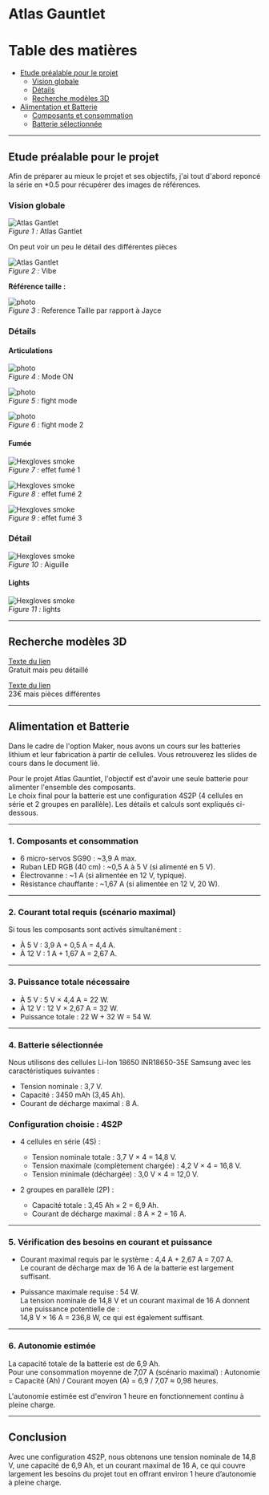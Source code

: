 # Atlas Gauntlet

# Table des matières
- [Etude préalable pour le projet](#etude-préalable-pour-le-projet)
  - [Vision globale](#vision-globale)
  - [Détails](#details)
  - [Recherche modèles 3D](#recherche-modèle-3D)
- [Alimentation et Batterie](#alimentation-et-batterie)
  - [Composants et consommation](#composants-et-consommation)
  - [Batterie sélectionnée](#batterie-sélectionnée)

-------------------------------------------------------------
 
## Etude préalable pour le projet

Afin de préparer au mieux le projet et ses objectifs, j'ai tout d'abord reponcé la série en *0.5 pour récupérer des images de références.

### Vision globale

![Atlas Gantlet](ImagesVideos/Preparation/photos/Atlas_gauntlet.jpg)  
*Figure 1 :* Atlas Gantlet

On peut voir un peu le détail des différentes pièces

![Atlas Gantlet](ImagesVideos/Preparation/photos/vibe.png)  
*Figure 2 :* Vibe

**Référence taille :**

![photo](ImagesVideos/Preparation/photos/hexgloves_size.png)  
*Figure 3 :* Reference Taille par rapport à Jayce

### Détails

#### Articulations 

![photo](ImagesVideos/Preparation/gifs/hexgloves-on.gif)  
*Figure 4 :* Mode ON

![photo](ImagesVideos/Preparation/gifs/hexgloves-fightmode.gif)  
*Figure 5 :* fight mode 

![photo](ImagesVideos/Preparation/gifs/hrxgloves-fightmode2.gif)  
*Figure 6 :* fight mode 2

#### Fumée

![Hexgloves smoke](ImagesVideos/Preparation/gifs/Hexgloves-smoke.gif)  
*Figure 7 :* effet fumé 1

![Hexgloves smoke](ImagesVideos/Preparation/gifs/Hexgloves-smoke2.gif)  
*Figure 8 :* effet fumé 2

![Hexgloves smoke](ImagesVideos/Preparation/gifs/Hexgloves-smoke3.gif)  
*Figure 9 :* effet fumé 3

### Détail

![Hexgloves smoke](ImagesVideos/Preparation/gifs/aiguille.gif)  
*Figure 10 :* Aiguille

#### Lights

![Hexgloves smoke](ImagesVideos/Preparation/photos/Hexgloveslight.png)  
*Figure 11 :* lights

---

## Recherche modèles 3D

[Texte du lien](https://sketchfab.com/3d-models/arcane-vi-gauntlet-fanart-7dc0ebd2584741f3a2eabc1929bdca8d)  
Gratuit mais peu détaillé

[Texte du lien](https://www.etsy.com/fr/listing/1168945847/gantsgantelets-vis-atlas-arcane-fichiers)  
23€ mais pièces différentes

-------------------------------------------------------------

## Alimentation et Batterie

Dans le cadre de l'option Maker, nous avons un cours sur les batteries lithium et leur fabrication à partir de cellules. 
Vous retrouverez les slides de cours dans le document lié.

Pour le projet Atlas Gauntlet, l'objectif est d'avoir une seule batterie pour alimenter l'ensemble des composants.  
Le choix final pour la batterie est une configuration 4S2P (4 cellules en série et 2 groupes en parallèle). Les détails et calculs sont expliqués ci-dessous.

---

### 1. Composants et consommation

- 6 micro-servos SG90 : ~3,9 A max.  
- Ruban LED RGB (40 cm) : ~0,5 A à 5 V (si alimenté en 5 V).  
- Électrovanne : ~1 A (si alimentée en 12 V, typique).  
- Résistance chauffante : ~1,67 A (si alimentée en 12 V, 20 W).  

---

### 2. Courant total requis (scénario maximal)

Si tous les composants sont activés simultanément :
- À 5 V : 3,9 A + 0,5 A = 4,4 A.
- À 12 V : 1 A + 1,67 A = 2,67 A.

---

### 3. Puissance totale nécessaire

- À 5 V : 5 V × 4,4 A = 22 W.
- À 12 V : 12 V × 2,67 A = 32 W.
- Puissance totale : 22 W + 32 W = 54 W.

---

### 4. Batterie sélectionnée

Nous utilisons des cellules Li-Ion 18650 INR18650-35E Samsung avec les caractéristiques suivantes :
- Tension nominale : 3,7 V.
- Capacité : 3450 mAh (3,45 Ah).
- Courant de décharge maximal : 8 A.

### Configuration choisie : 4S2P
- 4 cellules en série (4S) :  
  - Tension nominale totale : 3,7 V × 4 = 14,8 V.
  - Tension maximale (complètement chargée) : 4,2 V × 4 = 16,8 V.
  - Tension minimale (déchargée) : 3,0 V × 4 = 12,0 V.

- 2 groupes en parallèle (2P) :  
  - Capacité totale : 3,45 Ah × 2 = 6,9 Ah.
  - Courant de décharge maximal : 8 A × 2 = 16 A.

---

### 5. Vérification des besoins en courant et puissance

- Courant maximal requis par le système : 4,4 A + 2,67 A = 7,07 A.  
  Le courant de décharge max de 16 A de la batterie est largement suffisant.

- Puissance maximale requise : 54 W.  
  La tension nominale de 14,8 V et un courant maximal de 16 A donnent une puissance potentielle de :  
  14,8 V × 16 A = 236,8 W, ce qui est également suffisant.

---

### 6. Autonomie estimée

La capacité totale de la batterie est de 6,9 Ah.  
Pour une consommation moyenne de 7,07 A (scénario maximal) :
Autonomie = Capacité (Ah) / Courant moyen (A) = 6,9 / 7,07 ≈ 0,98 heures.  

L'autonomie estimée est d'environ 1 heure en fonctionnement continu à pleine charge.

---

## Conclusion
Avec une configuration 4S2P, nous obtenons une tension nominale de 14,8 V, une capacité de 6,9 Ah, et un courant maximal de 16 A, ce qui couvre largement les besoins du projet tout en offrant environ 1 heure d’autonomie à pleine charge.
